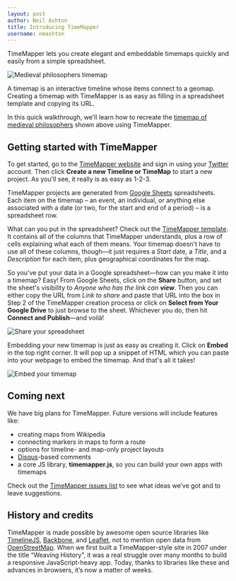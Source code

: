 ```yaml
---
layout: post
author: Neil Ashton
title: Introducing TimeMapper
username: nmashton
---
```


TimeMapper lets you create elegant and embeddable timemaps quickly and easily from a simple spreadsheet.

![Medieval philosophers timemap](http://i.imgur.com/FmPTZlr.png)

A timemap is an interactive timeline whose items connect to a geomap. Creating a timemap with TimeMapper is as easy as filling in a spreadsheet template and copying its URL.

In this quick walkthrough, we'll learn how to recreate the [timemap of medieval philosophers](http://timemapper.okfnlabs.org/okfn/medieval-philosophers) shown above using TimeMapper.

## Getting started with TimeMapper

To get started, go to the [TimeMapper website][2] and sign in using your [Twitter][3] account. Then click **Create a new Timeline or TimeMap** to start a new project. As you'll see, it really is as easy as 1-2-3.

TimeMapper projects are generated from [Google Sheets](http://docs.google.com) spreadsheets. Each item on the timemap – an event, an individual, or anything else associated with a date (or two, for the start and end of a period) – is a spreadsheet row.

What can you put in the spreadsheet? Check out the [TimeMapper template][4]. It contains all of the columns that TimeMapper understands, plus a row of cells explaining what each of them means. Your timemap doesn't have to use all of these columns, though—it just requires a *Start* date, a *Title*, and a *Description* for each item, plus geographical coordinates for the map.

So you've put your data in a Google spreadsheet—how can you make it into a timemap? Easy! From Google Sheets, click on the **Share** button, and set the sheet's visibility to *Anyone who has the link can **view***. Then you can either copy the URL from *Link to share* and paste that URL into the box in Step 2 of the TimeMapper creation process or click on **Select from Your Google Drive** to just browse to the sheet. Whichever you do, then hit **Connect and Publish**—and voilà!

![Share your spreadsheet](http://i.imgur.com/5SLOURu.png)

Embedding your new timemap is just as easy as creating it. Click on **Embed** in the top right corner. It will pop up a snippet of HTML which you can paste into your webpage to embed the timemap. And that's all it takes!

![Embed your timemap](http://i.imgur.com/3KWL6p6.png)

## Coming next

We have big plans for TimeMapper. Future versions will include features like:

- creating maps from Wikipedia
- connecting markers in maps to form a route
- options for timeline- and map-only project layouts
- [Disqus](http://disqus.com)-based comments
- a core JS library, **timemapper.js**, so you can build your own apps with timemaps

Check out the [TimeMapper issues list](https://github.com/okfn/timemapper/issues) to see what ideas we’ve got and to leave suggestions.

## History and credits

TimeMapper is made possible by awesome open source libraries like [TimelineJS](http://timeline.verite.co), [Backbone](http://backbonejs.org), and [Leaflet](http://leafletjs.com), not to mention open data from [OpenStreetMap](http://www.openstreetmap.org). When we first built a TimeMapper-style site in 2007 under the title “Weaving History”, it was a real struggle over many months to build a responsive JavaScript-heavy app. Today, thanks to libraries like these and advances in browsers, it’s now a matter of weeks.

[2]:	http://timemapper.okfnlabs.org/
[3]:	http://twitter.com
[4]:	https://docs.google.com/a/okfn.org/spreadsheet/ccc?key=0AqR8dXc6Ji4JdFRNOTVYYTRqTmh6TUNNd3U2X2pKMGc%23gid=0

